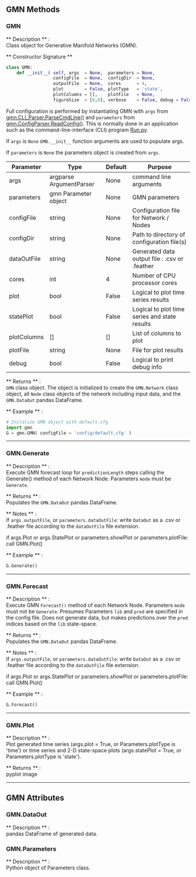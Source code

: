 ## GMN Methods

### <function> GMN </function> 
** Description **  :   
Class object for Generative Manifold Networks (GMN).

** Constructor Signature **
```python
class GMN:
    def __init__( self, args  = None,  parameters = None,
                  configFile  = None,  configDir  = None,
                  outputFile  = None,  cores      = 4,
                  plot        = False, plotType   = 'state',
                  plotColumns = [],    plotFile   = None,
                  figureSize  = [8,8], verbose    = False, debug = False ):
```

Full configuration is performed by instantiating GMN with `args` from [gmn.CLI_Parser.ParseCmdLine()](https://github.com/NonlinearDynamicsDSU/gmn/blob/master/gmn/CLI_Parser.py) and `parameters` from [gmn.ConfigParser.ReadConfig()](https://github.com/NonlinearDynamicsDSU/gmn/blob/master/gmn/ConfigParser.py). This is normally done in an application such as the command-line-interface (CLI) program [Run.py](https://github.com/NonlinearDynamicsDSU/gmn/blob/master/apps/Run.py).

If `args` is `None` `GMN.__init__` function arguments are used to populate args. 

If `parameters` is `None` the parameters object is created from `args`.

| Parameter | Type | Default | Purpose |
| --------- | ---- | ------- | ------- |
| args        | argparse ArgumentParser | None | command line arguments
| parameters  | gmn Parameter object    | None | GMN parameters
| configFile  | string | None | Configuration file for Network / Nodes |
| configDir   | string | None | Path to directory of configuration file(s) |
| dataOutFile | string | None | Generated data output file : .csv or .feather |
| cores       | int    | 4    | Number of CPU processor cores |
| plot        | bool   | False| Logical to plot time series results |
| statePlot   | bool   | False| Logical to plot time series and state results |
| plotColumns | []     | []   | List of columns to plot |
| plotFile    | string | None | File for plot results |
| debug       | bool   | False| Logical to print debug info |

** Returns **  :   
`GMN` class object.  The object is initialized to create the `GMN.Network` class object, all `Node` class objects of the network including input data, and the `GMN.DataOut` pandas DataFrame. 

** Example ** :   
```python
# Initalize GMN object with default.cfg
import gmn
G = gmn.GMN( configFile = 'config/default.cfg' )
```

---

### <function> GMN.Generate </function> 
** Description **  :   
Execute GMN forecast loop for `predictionLength` steps calling the Generate() method of each Network Node. Parameters `mode` must be `Generate`.

** Returns **  :   
Populates the `GMN.DataOut` pandas DataFrame. 

** Notes ** :   
If `args.outputFile`, or `parameters.dataOutFile`: write `DataOut` as a .csv or .feather file according to the `dataOutFile` file extension.

if args.Plot or args.StatePlot or parameters.showPlot or parameters.plotFile: call GMN.Plot()

** Example ** :   
```python
G.Generate()
```
---

### <function> GMN.Forecast </function> 
** Description **  :   
Execute GMN `Forecast()` method of each Network Node. Parameters `mode` must not be `Generate`. Presumes Parameters `lib` and `pred` are specified in the config file. Does not generate data, but makes predictions over the `pred` indices based on the `lib` state-space.

** Returns **  :   
Populates the `GMN.DataOut` pandas DataFrame. 

** Notes ** :   
If `args.outputFile`, or `parameters.dataOutFile`: write `DataOut` as a .csv or .feather file according to the `dataOutFile` file extension.

if args.Plot or args.StatePlot or parameters.showPlot or parameters.plotFile: call GMN.Plot()

** Example ** :   
```python
G.Forecast()
```
---

### <function> GMN.Plot </function> 
** Description **  :   
Plot generated time series (args.plot = True, or Parameters.plotType is 'time') or time series and 2-D state-space plots (args.statePlot = True, or Parameters.plotType is 'state').

** Returns **  :   
pyplot image 

---

## GMN Attributes

### GMN.DataOut
** Description **  :   
pandas DataFrame of generated data.

### GMN.Parameters
** Description **  :   
Python object of Parameters class.
